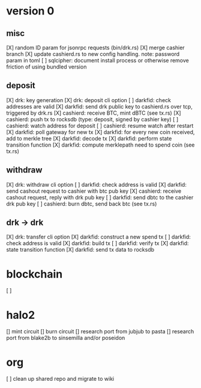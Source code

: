 # version 0

## misc

[X] random ID param for jsonrpc requests (bin/drk.rs)
[X] merge cashier branch
[X] update cashierd.rs to new config handling. note: password param in toml
[ ] sqlcipher: document install process or otherwise remove friction of using bundled version

## deposit

[X] drk: key generation
[X] drk: deposit cli option
[ ] darkfid: check addresses are valid
[X] darkfid: send drk public key to cashierd.rs over tcp, triggered by drk.rs
[X] cashierd: receive BTC, mint dBTC (see tx.rs)
[X] cashierd: push tx to rocksdb (type: deposit, signed by cashier key)
[ ] cashierd: watch address for deposit
[ ] cashierd: resume watch after restart
[X] darkfid: poll gateway for new tx
[X] darkfid: for every new coin received, add to merkle tree
[X] darkfid: decode tx
[X] darkfid: perform state transition function
[X] darkfid: compute merklepath need to spend coin (see tx.rs)

## withdraw

[X] drk: withdraw cli option
[ ] darkfid: check address is valid
[X] darkfid: send cashout request to cashier with btc pub key
[X] cashierd: receive cashout request, reply with drk pub key
[ ] darkfid: send dbtc to the cashier drk pub key
[ ] cashierd: burn dbtc, send back btc (see tx.rs)

## drk -> drk

[X] drk: transfer cli option
[X] darkfid: construct a new spend tx
[ ] darkfid: check address is valid
[X] darkfid: build tx
[ ] darkfid: verify tx
[X] darkfid: state transition function
[X] darkfid: send tx data to rocksdb

# blockchain

[ ]

# halo2

[] mint circuit
[] burn circuit
[] research port from jubjub to pasta
[] research port from blake2b to sinsemilla and/or poseidon

# org

[ ] clean up shared repo and migrate to wiki
